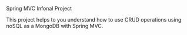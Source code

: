 Spring MVC Infonal Project

This project helps to you understand how to use CRUD operations using noSQL as a MongoDB  with Spring MVC.